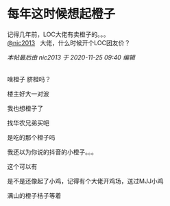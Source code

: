 # 每年这时候想起橙子


记得几年前，LOC大佬有卖橙子的。。。<br />
<a href="https://www.hostloc.com/home.php?mod=space&amp;uid=23621" target="_blank">@nic2013</a>&nbsp; &nbsp;大佬，什么时候开个LOC团友价？<img id="aimg_gUrhC" onclick="zoom(this, this.src, 0, 0, 0)" class="zoom" src="https://cdn.jsdelivr.net/gh/hishis/forum-master/public/images/patch.gif" onmouseover="img_onmouseoverfunc(this)" onload="thumbImg(this)" border="0" alt="" />

<i class="pstatus"> 本帖最后由 nic2013 于 2020-11-25 09:40 编辑 </i><br />
<br />
<img id="aimg_ff0j5" onclick="zoom(this, this.src, 0, 0, 0)" class="zoom" src="https://zs.junlin.li/cz.jpg" onmouseover="img_onmouseoverfunc(this)" onload="thumbImg(this)" border="0" alt="" />

啥橙子 脐橙吗？

楼主好大一对波

我也想橙子了 <img src="static/image/smiley/default/cry.gif" smilieid="4" border="0" alt="" />

找华农兄弟买吧<img src="static/image/smiley/default/lol.gif" smilieid="12" border="0" alt="" />

是吃的那个橙子吗<img src="static/image/smiley/default/lol.gif" smilieid="12" border="0" alt="" />

我还以为你说的抖音的小橙子。。。

这个可以有

是不是还像起了小鸡，记得有个大佬开鸡场，送过MJJ小鸡<img id="aimg_cizn0" onclick="zoom(this, this.src, 0, 0, 0)" class="zoom" src="https://cdn.jsdelivr.net/gh/hishis/forum-master/public/images/patch.gif" onmouseover="img_onmouseoverfunc(this)" onload="thumbImg(this)" border="0" alt="" />

满山的橙子桔子等着

